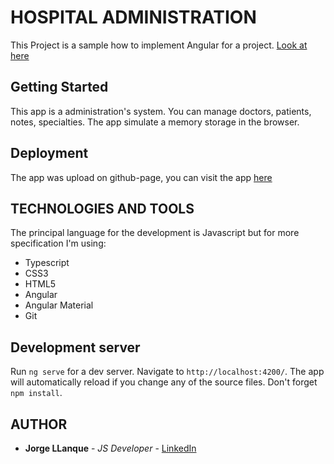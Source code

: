 # HOSPITAL ADMINISTRATION
This Project is a sample how to implement Angular for a project. [Look at here](https://jorge-llanque.github.io/Calories_Counter/)

## Getting Started
This app is a administration's system. You can manage doctors, patients, notes, specialties. The app simulate a memory storage in the browser.

## Deployment
 The app was upload on github-page, you can visit the app [here](https://jorge-llanque.github.io/Calories_Counter/)

## TECHNOLOGIES AND TOOLS
The principal language for the development is Javascript but for more specification I'm using:
 * Typescript
 * CSS3
 * HTML5
 * Angular
 * Angular Material
 * Git

## Development server
Run `ng serve` for a dev server. Navigate to `http://localhost:4200/`. The app will automatically reload if you change any of the source files.
Don't forget `npm install`.

## AUTHOR
* **Jorge LLanque** - *JS Developer* - [LinkedIn](https://www.linkedin.com/in/jorgellanque)


